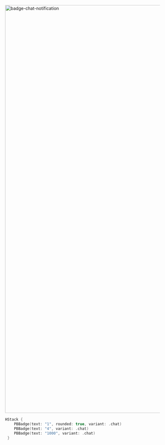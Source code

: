 <img width="1326" alt="badge-chat-notification" src="https://github.com/powerhome/playbook/assets/92755007/f769c3bc-6a63-465d-8538-3efb5f3ec0d3">

```swift
HStack {
    PBBadge(text: "1", rounded: true, variant: .chat)
    PBBadge(text: "4", variant: .chat)
    PBBadge(text: "1000", variant: .chat)
 }
```
